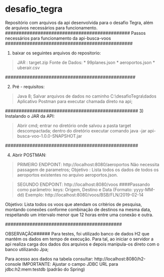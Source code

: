 # desafio_tegra
Repositório com arquivos da api desenvolvida para o desafio Tegra, além de arquivos necessários para funcionamento.
##############################################
Passos necessários para funcionamento da api-busca-voos
###############################################
1) baixar os seguintes arquivos do repositorio: 
> JAR : target.zip
> Fonte de Dados:
	* 99planes.json
	* aeroportos.json
	* uberair.csv

################################################	
	
2) Pré - requisitos: 
> Java 8;
> Salvar arquivos de dados no caminho C:\desafioTegra\dados
> Aplicativo Postman para executar chamada direto na api;

#################################################
3) Instalando o JAR da API:
> Abrir cmd;
> entrar no diretório onde salvou a pasta target descompactada; 
> dentro do diretório executar comando java -jar api-busca-voo-1.0.0-SNAPSHOT.jar


#################################################

4) Abrir POSTMAN:
> PRIMEIRO ENDPOINT:
http://localhost:8080/aeroportos
Não necessita passagem de parametros;
Objetivo : Lista todos os dados de todos os aeroportos existentes no arquivo aeroportos.json.



>SEGUNDO ENDPOINT:
http://localhost:8080/voos
####Passando como parâmetro:
keys: Origem, Destino e Data (Formato: yyyy-MM-dd)
Exemplo: http://localhost:8080/voos/BSB/FLN/2019-02-14

Objetivo: Lista todos os voos que atendam os critérios de pesquisa, 
montando conexões conforme combinação de destinos na mesma data, 
respeitando um intervalo menor que 12 horas entre uma conexão e outra.



###########################################

OBSERVAÇÃO######
Para testes, foi utilizado banco de dados H2 que mantém os dados em tempo de execução.
Para tal, ao iniciar o servidor a api realiza carga dos dados dos arquivos e depois manipula-os direto com o banco utilizando Jpa;

Para acesso aos dados na tabela consultar:
http://localhost:8080/h2-console
IMPORTANTE: Ajustar o campo JDBC URL para jdbc:h2:mem:testdb (padrão do Spring)









